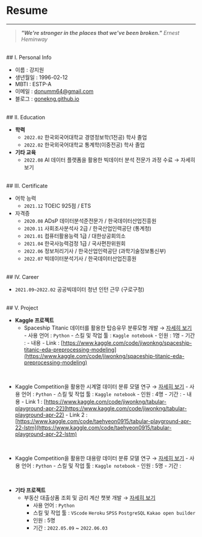 # Resume
---


> ***"We're stronger in the places that we've been broken."***
> *Ernest Heminway*


<br>
## I. Personal Info

- 이름 : 강지원
- 생년월일 : 1996-02-12
- MBTI : ESTP-A
- 이메일 : donumm64@gmail.com
- 블로그 : [gonekng.github.io](http://gonekng.github.io)

<br>
## II. Education

- **학력**
    - `2022.02` 한국외국어대학교 경영정보학(1전공) 학사 졸업
    - `2022.02` 한국외국어대학교 통계학(이중전공) 학사 졸업
- **기타 교육**
    - `2022.08`  AI 데이터 플랫폼을 활용한 빅데이터 분석 전문가 과정 수료 → 자세히 보기

<br>
## III. Certificate

- 어학 능력
    - `2021.12` TOEIC 925점 / ETS
- 자격증
    - `2020.08` ADsP 데이터분석준전문가 / 한국데이터산업진흥원
    - `2020.11` 사회조사분석사 2급 / 한국산업인력공단 (통계청)
    - `2021.01` 컴퓨터활용능력 1급 / 대한상공회의소
    - `2021.04` 한국사능력검정 1급 / 국사편찬위원회
    - `2022.06` 정보처리기사 / 한국산업인력공단 (과학기술정보통신부)
    - `2022.07` 빅데이터분석기사 / 한국데이터산업진흥원

<br>
## IV.  Career

- `2021.09~2022.02` 공공빅데이터 청년 인턴 근무 (구로구청)

<br>
## V. Project

- **Kaggle 프로젝트**
  - Spaceship Titanic 데이터를 활용한 탑승유무 분류모형 개발 → [자세히 보기](https://github.com/gonekng/Kaggle_Project/tree/main/Spaceship%20Titanic)
        - 사용 언어 : `Python`
        - 스킬 및 작업 툴 : `Kaggle notebook`
        - 인원 : 1명
        - 기간 :
        - 내용
            - Link : [https://www.kaggle.com/code/jiwonkng/spaceship-titanic-eda-preprocessing-modeling](https://www.kaggle.com/code/jiwonkng/spaceship-titanic-eda-preprocessing-modeling)
<br>

  - Kaggle Competition을 활용한 시계열 데이터 분류 모델 연구 → [자세히 보기](https://github.com/gonekng/Kaggle_Project/tree/main/TPS_Apr22)
        - 사용 언어 : `Python`
        - 스킬 및 작업 툴 : `Kaggle notebook`
        - 인원 : 4명
        - 기간 :
        - 내용
            - Link 1 : [https://www.kaggle.com/code/jiwonkng/tabular-playground-apr-22](https://www.kaggle.com/code/jiwonkng/tabular-playground-apr-22)
            - Link 2 : [https://www.kaggle.com/code/taehyeon0915/tabular-playground-apr-22-lstm](https://www.kaggle.com/code/taehyeon0915/tabular-playground-apr-22-lstm)
<br>

  - Kaggle Competition을 활용한 대용량 데이터 분류 모델 연구 → [자세히 보기](https://github.com/gonekng/Kaggle_Project/tree/main/AMEX_2022)
        - 사용 언어 : `Python`
        - 스킬 및 작업 툴 : `Kaggle notebook`
        - 인원 : 5명
        - 기간 :
<br>

- **기타 프로젝트**
    - 부동산 대출상품 조회 및 금리 계산 챗봇 개발 → [자세히 보기](https://github.com/gonekng/zipflix-home)
        - 사용 언어 : `Python`
        - 스킬 및 작업 툴 : `VScode` `Heroku` `SPSS` `PostgreSQL` `Kakao open builder`
        - 인원 : 5명
        - 기간 : `2022.05.09` ~ `2022.06.03`

